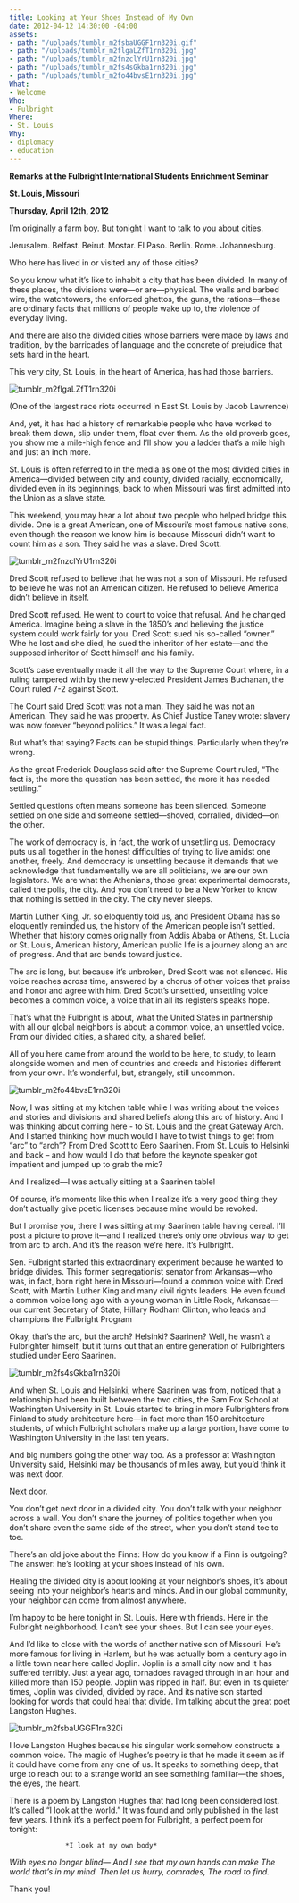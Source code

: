 ```yaml
---
title: Looking at Your Shoes Instead of My Own
date: 2012-04-12 14:30:00 -04:00
assets:
- path: "/uploads/tumblr_m2fsbaUGGF1rn320i.gif"
- path: "/uploads/tumblr_m2flgaLZfT1rn320i.jpg"
- path: "/uploads/tumblr_m2fnzclYrU1rn320i.jpg"
- path: "/uploads/tumblr_m2fs4sGkba1rn320i.jpg"
- path: "/uploads/tumblr_m2fo44bvsE1rn320i.jpg"
What:
- Welcome
Who:
- Fulbright
Where:
- St. Louis
Why:
- diplomacy
- education
---
```


**Remarks at the Fulbright International Students Enrichment Seminar**

**St. Louis, Missouri**

**Thursday, April 12th, 2012**

I’m originally a farm boy.  But tonight I want to talk to you about cities. 

Jerusalem.  Belfast.  Beirut.  Mostar.  El Paso.  Berlin.  Rome.  Johannesburg.

Who here has lived in or visited any of those cities?

So you know what it’s like to inhabit a city that has been divided.  In many of these places, the divisions were—or are—physical.  The walls and barbed wire, the watchtowers, the enforced ghettos, the guns, the rations—these are ordinary facts that millions of people wake up to, the violence of everyday living. 

And there are also the divided cities whose barriers were made by laws and tradition, by the barricades of language and the concrete of prejudice that sets hard in the heart.

This very city, St. Louis, in the heart of America, has had those barriers. 

![tumblr_m2flgaLZfT1rn320i](/uploads/tumblr_m2flgaLZfT1rn320i.jpg) 

(One of the largest race riots occurred in East St. Louis by Jacob Lawrence)

And, yet, it has had a history of remarkable people who have worked to break them down, slip under them, float over them.  As the old proverb goes, you show me a mile-high fence and I’ll show you a ladder that’s a mile high and just an inch more.  

St. Louis is often referred to in the media as one of the most divided cities in America—divided between city and county, divided racially, economically, divided even in its beginnings, back to when Missouri was first admitted into the Union as a slave state. 

This weekend, you may hear a lot about two people who helped bridge this divide.  One is a great American, one of Missouri’s most famous native sons, even though the reason we know him is because Missouri didn’t want to count him as a son.  They said he was a slave.  Dred Scott.

![tumblr_m2fnzclYrU1rn320i](/uploads/tumblr_m2fnzclYrU1rn320i.jpg) 

Dred Scott refused to believe that he was not a son of Missouri.  He refused to believe he was not an American citizen.  He refused to believe America didn’t believe in itself.  

Dred Scott refused.  He went to court to voice that  refusal. And he changed America.  Imagine being a slave in the 1850’s and believing the justice system could work fairly for you.  Dred Scott sued his so-called “owner.”  Whe he lost and she died, he sued the inheritor of her estate—and the supposed inheritor of Scott himself and his family.

Scott’s case eventually made it all the way to the Supreme Court where, in a ruling tampered with by the newly-elected President James Buchanan, the Court ruled 7-2 against Scott. 

The Court said Dred Scott was not a man.  They said he was not an American.  They said he was property.  As Chief Justice Taney wrote: slavery was now forever “beyond politics.”  It was a legal fact.

But what’s that saying?  Facts can be stupid things.  Particularly when they’re wrong.

As the great Frederick Douglass said after the Supreme Court ruled, “The fact is, the more the question has been settled, the more it has needed settling.”

Settled questions often means someone has been silenced.  Someone settled on one side and someone settled—shoved, corralled, divided—on the other. 

The work of democracy is, in fact, the work of unsettling us.  Democracy puts us all together in the honest difficulties of trying to live amidst one another, freely.  And democracy is unsettling because it demands that we acknowledge that fundamentally we are all politicians, we are our own legislators.  We are what the Athenians, those great experimental democrats, called the polis, the city.  And you don’t need to be a New Yorker to know that nothing is settled in the city.  The city never sleeps.  

Martin Luther King, Jr. so eloquently told us, and President Obama has so eloquently reminded us, the history of the American people isn’t settled.  Whether that history comes originally from Addis Ababa or Athens, St. Lucia or St. Louis, American history, American public life is a journey along an arc of progress.  And that arc bends toward justice.

The arc is long, but because it’s unbroken, Dred Scott was not silenced.  His voice reaches across time, answered by a chorus of other voices that praise and honor and agree with him.  Dred Scott’s unsettled, unsettling voice becomes a common voice, a voice that in all its registers speaks hope.

That’s what the Fulbright is about, what the United States in partnership with all our global neighbors is about: a common voice, an unsettled voice.  From our divided cities, a shared city, a shared belief. 

All of you here came from around the world to be here, to study, to learn alongside women and men of countries and creeds and histories different from your own.  It’s wonderful, but, strangely, still uncommon.  

![tumblr_m2fo44bvsE1rn320i](/uploads/tumblr_m2fo44bvsE1rn320i.jpg) 

Now, I was sitting at my kitchen table while I was writing about the voices and stories and divisions and shared beliefs along this arc of history.  And I was thinking about coming here - to St. Louis and the great Gateway Arch.  And  I started thinking how much would I have to twist things to get from “arc” to “arch”?   From Dred Scott to Eero Saarinen. From St. Louis to Helsinki and back – and how would I do that before the keynote speaker got impatient and jumped up to grab the mic?

And I realized—I was actually sitting at a Saarinen table!

Of course, it’s moments like this when I realize it’s a very good thing they don’t actually give poetic licenses because mine would be revoked. 

But I promise you, there I was sitting at my Saarinen table having cereal.   I’ll post a picture to prove it—and I realized there’s only one obvious way to get from arc to arch.  And it’s the reason we’re here. It’s Fulbright.

Sen. Fulbright started this extraordinary experiment because he wanted to bridge divides.  This former segregationist senator from Arkansas—who was, in fact, born right here in Missouri—found a common voice with Dred Scott, with Martin Luther King and many civil rights leaders. He even found a common voice long ago with a young woman in Little Rock, Arkansas—our current Secretary of State, Hillary Rodham Clinton, who leads and champions the Fulbright Program

Okay, that’s the arc, but the arch?  Helsinki? Saarinen?  Well, he wasn’t a Fulbrighter himself, but it turns out that an entire generation of Fulbrighters studied under Eero Saarinen.

![tumblr_m2fs4sGkba1rn320i](/uploads/tumblr_m2fs4sGkba1rn320i.jpg) 

And when St. Louis and Helsinki, where Saarinen was from, noticed that a relationship had been built between the two cities, the Sam Fox School at Washington University in St. Louis started to bring in more Fulbrighters from Finland to study architecture here—in fact more than 150 architecture students, of which Fulbright scholars make up a large portion, have come to Washington University in the last ten years.

And big numbers going the other way too.   As a professor at Washington University said, Helsinki may be thousands of miles away, but you’d think it was next door.

Next door.

You don’t get next door in a divided city.  You don’t talk with your neighbor across a wall.  You don’t share the journey of politics together when you don’t share even the same side of the street, when you don’t stand toe to toe. 

There’s an old joke about the Finns: How do you know if a Finn is outgoing? The answer: he’s looking at your shoes instead of his own.

Healing the divided city is about looking at your neighbor’s shoes, it’s about seeing into your neighbor’s hearts and minds.  And in our global community, your neighbor can come from almost anywhere.           

I’m happy to be here tonight in St. Louis.  Here with friends.  Here in the Fulbright neighborhood.  I can’t see your shoes.  But I can see your eyes.  

And I’d like to close with the words of another native son of Missouri.  He’s more famous for living in Harlem, but he was actually born a century ago in a little town near here called Joplin. Joplin is a small city now and it has suffered terribly. Just a year ago, tornadoes ravaged through in an hour and killed more than 150 people. Joplin was ripped in half. But even in its quieter times, Joplin was divided, divided by race. And its native son started looking for words that could heal that divide. I’m talking about the great poet Langston Hughes.

![tumblr_m2fsbaUGGF1rn320i](/uploads/tumblr_m2fsbaUGGF1rn320i.gif) 

I love Langston Hughes because his singular work somehow constructs a common voice. The magic of Hughes’s poetry is that he made it seem as if it could have come from any one of us.  It speaks to something deep, that urge to reach out to a strange world an see something familiar—the shoes, the eyes, the heart.             

There is a poem by Langston Hughes that had long been considered lost.  It’s called  “I look at the world.”  It was found and only published in the last few years.  I think it’s a perfect poem for Fulbright, a perfect poem for tonight:  

                  *I look at my own body* 
*With eyes no longer blind—*
*And I see that my own hands can make*
*The world that’s in my mind.*
*Then let us hurry, comrades,*
*The road to find.*  
 
Thank you!
